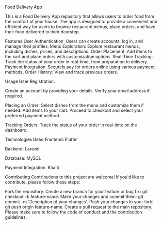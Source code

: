 Food Delivery App

This is a Food Delivery App repository that allows users to order food from the comfort of your house. The app is designed to provide a convenient and efficient way for users to browse restaurant menus, place orders, and have their food delivered to their doorstep.

Features
User Authentication: Users can create accounts, log in, and manage their profiles.
Menu Exploration: Explore restaurant menus, including dishes, prices, and descriptions.
Order Placement: Add items to the cart and place orders with customization options.
Real-Time Tracking: Track the status of your order in real-time, from preparation to delivery.
Payment Integration: Securely pay for orders online using various payment methods.
Order History: View and track previous orders.

Usage
User Registration:

Create an account by providing your details.
Verify your email address if required.

Placing an Order:
Select dishes from the menu and customize them if needed.
Add items to your cart.
Proceed to checkout and select your preferred payment method.

Tracking Orders:
Track the status of your order in real-time on the dashboard.

Technologies Used
Frontend:
Flutter

Backend:
Laravel

Database:
MySQL

Payment Integration:
Khalti

Contributing
Contributions to this project are welcome! If you'd like to contribute, please follow these steps:

Fork the repository.
Create a new branch for your feature or bug fix: git checkout -b feature-name.
Make your changes and commit them: git commit -m 'Description of your changes'.
Push your changes to your fork: git push origin feature-name.
Create a pull request to the main repository.
Please make sure to follow the code of conduct and the contribution guidelines.
